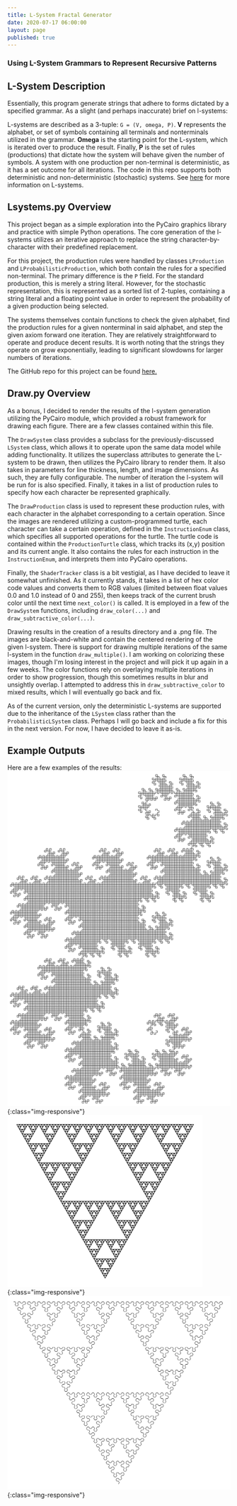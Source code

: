 ```yaml
---
title: L-System Fractal Generator
date: 2020-07-17 06:00:00
layout: page
published: true
---
```


### Using L-System Grammars to Represent Recursive Patterns
## L-System Description
Essentially, this program generate strings that adhere to forms dictated by a specified grammar. As a slight (and perhaps inaccurate) brief on l-systems: 

L-systems are described as a 3-tuple: ```G = (V, omega, P)```. **V** represents the alphabet, or set of symbols containing all terminals and nonterminals utilized in the grammar. **Omega** is the starting point for the L-system, which is iterated over to produce the result. Finally, **P** is the set of rules (productions) that dictate how the system will behave given the number of symbols. A system with one production per non-terminal is deterministic, as it has a set outcome for all iterations. The code in this repo supports both deterministic and non-deterministic (stochastic) systems. See [here](https://en.wikipedia.org/wiki/L-system) for more information on L-systems.

## Lsystems.py Overview
This project began as a simple exploration into the PyCairo graphics library and practice with simple Python operations. The core generation of the l-systems utilizes an iterative approach to replace the string character-by-character with their predefined replacement.

For this project, the production rules were handled by classes ```LProduction``` and ```LProbabilisticProduction```, which both contain the rules for a specified non-terminal. The primary difference is the ```P``` field. For the standard production, this is merely a string literal. However, for the stochastic representation, this is represented as a sorted list of 2-tuples, containing a string literal and a floating point value in order to represent the probability of a given production being selected.

The systems themselves contain functions to check the given alphabet, find the production rules for a given nonterminal in said alphabet, and step the given axiom forward one iteration. They are relatively straightforward to operate and produce decent results. It is worth noting that the strings they operate on grow exponentially, leading to significant slowdowns for larger numbers of iterations.

The GitHub repo for this project can be found [here.](https://github.com/jrichards15/lsystems-python)

## Draw.py Overview
As a bonus, I decided to render the results of the l-system generation utilizing the PyCairo module, which provided a robust framework for drawing each figure. There are a few classes contained within this file. 

The ```DrawSystem``` class provides a subclass for the previously-discussed ```LSystem``` class, which allows it to operate upon the same data model while adding functionality. It utilizes the superclass attributes to generate the L-system to be drawn, then utilizes the PyCairo library to render them. It also takes in parameters for line thickness, length, and image dimensions. As such, they are fully configurable. The number of iteration the l-system will be run for is also specified. Finally, it takes in a list of production rules to specify how each character be represented graphically.

The ```DrawProduction``` class is used to represent these production rules, with each character in the alphabet corresponding to a certain operation. Since the images are rendered utilizing a custom-programmed turtle, each character can take a certain operation, defined in the ```InstructionEnum``` class, which specifies all supported operations for the turtle. The turtle code is contained within the ```ProductionTurtle``` class, which tracks its (x,y) position and its current angle. It also contains the rules for each instruction in the ```InstructionEnum```, and interprets them into PyCairo operations. 

Finally, the ```ShaderTracker``` class is a bit vestigial, as I have decided to leave it somewhat unfinished. As it currently stands, it takes in a list of hex color code values and converts them to RGB values (limited between float values 0.0 and 1.0 instead of 0 and 255), then keeps track of the current brush color until the next time ```next_color()``` is called. It is employed in a few of the ```DrawSystem``` functions, including ```draw_color(...)``` and ```draw_subtractive_color(...)```.

Drawing results in the creation of a results directory and a .png file. The images are black-and-white and contain the centered rendering of the given l-system. There is support for drawing multiple iterations of the same l-system in the function ```draw_multiple()```. I am working on colorizing these images, though I'm losing interest in the project and will pick it up again in a few weeks. The color functions rely on overlaying multiple iterations in order to show progression, though this sometimes results in blur and unsightly overlap. I attempted to address this in ```draw_subtractive_color``` to mixed results, which I will eventually go back and fix.

As of the current version, only the deterministic L-systems are supported due to the inheritance of the ```LSystem``` class rather than the ```ProbabilisticLSystem``` class. Perhaps I will go back and include a fix for this in the next version. For now, I have decided to leave it as-is. 

## Example Outputs
Here are a few examples of the results:
![dragon-curve](/assets/img/dragoncurve.png){:class="img-responsive"}
![sierpinski-triangle](/assets/img/sierpinski.png){:class="img-responsive"}
![arrowhead-curve](/assets/img/arrowhead.png){:class="img-responsive"}
